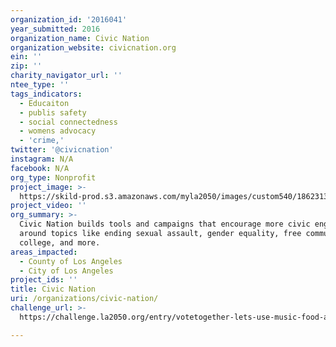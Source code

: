 ```yaml
---
organization_id: '2016041'
year_submitted: 2016
organization_name: Civic Nation
organization_website: civicnation.org
ein: ''
zip: ''
charity_navigator_url: ''
ntee_type: ''
tags_indicators:
  - Educaiton
  - publis safety
  - social connectedness
  - womens advocacy
  - 'crime,'
twitter: '@civicnation'
instagram: N/A
facebook: N/A
org_type: Nonprofit
project_image: >-
  https://skild-prod.s3.amazonaws.com/myla2050/images/custom540/1862313165741-team91.jpg
project_video: ''
org_summary: >-
  Civic Nation builds tools and campaigns that encourage more civic engagement
  around topics like ending sexual assault, gender equality, free community
  college, and more.
areas_impacted:
  - County of Los Angeles
  - City of Los Angeles
project_ids: ''
title: Civic Nation
uri: /organizations/civic-nation/
challenge_url: >-
  https://challenge.la2050.org/entry/votetogether-lets-use-music-food-and-art-to-make-voting-a-moment-of-community-celebration

---
```

